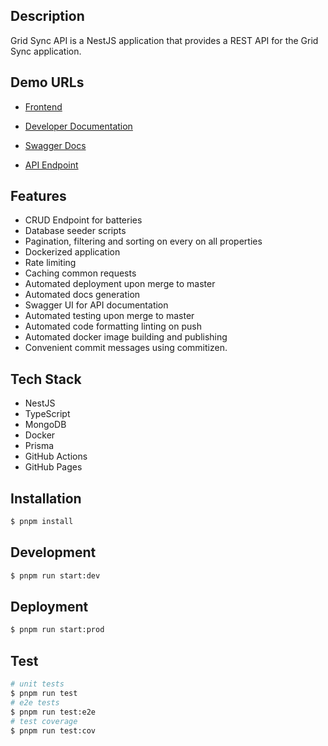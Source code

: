 ## Description

Grid Sync API is a NestJS application that provides a REST API for the Grid Sync application.

## Demo URLs

- [Frontend](https://grid-sync.vercel.app/)

- [Developer Documentation](https://sagyam.github.io/grid-sync-api/)

- [Swagger Docs](https://beige-dog-toga.cyclic.app/swagger-docs/)

- [API Endpoint](https://beige-dog-toga.cyclic.app/)

## Features

- CRUD Endpoint for batteries
- Database seeder scripts
- Pagination, filtering and sorting on every on all properties
- Dockerized application
- Rate limiting
- Caching common requests
- Automated deployment upon merge to master
- Automated docs generation
- Swagger UI for API documentation
- Automated testing upon merge to master
- Automated code formatting linting on push
- Automated docker image building and publishing
- Convenient commit messages using commitizen.

## Tech Stack

- NestJS
- TypeScript
- MongoDB
- Docker
- Prisma
- GitHub Actions
- GitHub Pages

## Installation

```bash
$ pnpm install
```

## Development

```bash
$ pnpm run start:dev
```

## Deployment

```bash
$ pnpm run start:prod
```

## Test

```bash
# unit tests
$ pnpm run test
# e2e tests
$ pnpm run test:e2e
# test coverage
$ pnpm run test:cov
```

